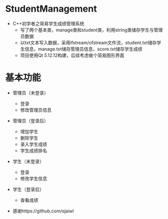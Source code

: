 # StudentManagement
* C++初学者之简易学生成绩管理系统
  * 写了两个基本类，manage类和student类，利用string类储存学生与管理员数据
  * 以txt文本写入数据，采用ifstream/ofstream文件流，student.txt储存学生信息，manage.txt储存管理员信息，score.txt储存学生成绩
  * 项目使用Qt 5.12.12构建，后续考虑做个简易图形界面
# 基本功能
* 管理员（未登录）
  * 登录
  * 修改管理员信息

* 管理员（登录后）
  * 增加学生
  * 删除学生
  * 录入学生成绩
  * 学生成绩排名

* 学生（未登录）
  * 登录
  * 修改学生信息

* 学生（登录后）
  * 查看成绩
* 感谢https://github.com/sjaiwl
